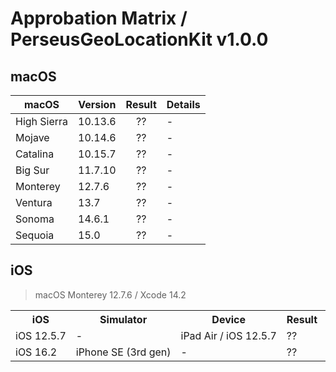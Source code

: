 # Approbation Matrix / PerseusGeoLocationKit v1.0.0

## macOS

| macOS       | Version  | Result | Details |
| ----------- | -------- | :----: | ------- |
| High Sierra | 10.13.6  | ??     | -       |
| Mojave      | 10.14.6  | ??     | -       |
| Catalina    | 10.15.7  | ??     | -       |
| Big Sur     | 11.7.10  | ??     | -       |
| Monterey    | 12.7.6   | ??     | -       |
| Ventura     | 13.7     | ??     | -       |
| Sonoma      | 14.6.1   | ??     | -       |
| Sequoia     | 15.0     | ??     | -       |

## iOS

> macOS Monterey 12.7.6 / Xcode 14.2

<table>
    <tr>
      <th>iOS</th>
      <th>Simulator</th>
      <th>Device</th>
      <th>Result</th>
      <th>Details</th>
    </tr>
    <tr>
      <td nowrap>iOS 12.5.7</td>
      <td>-</td>
      <td nowrap>iPad Air / iOS 12.5.7</td>
      <td>??</td>
      <td>-</td>
    </tr>
    <tr>
      <td nowrap>iOS 16.2</td>
      <td nowrap>iPhone SE (3rd gen)</td>
      <td>-</td>
      <td>??</td>
      <td>-</td>
    </tr>
</table>

